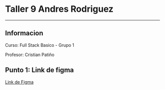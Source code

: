 <h1>Taller 9 Andres Rodriguez</h1>
<hr>

<h2>Informacion</h2>
<p>Curso: Full Stack Basico -
Grupo 1<p>
<p>Profesor: Cristian Patiño 

<h2>Punto 1: Link de figma</h2>
<a href="https://www.figma.com/file/rcfAXrThQL81DQv7RkU2j2/Ricardo-Andres-Rodriguez-Mendez-Exercise-figma?type=design&node-id=0-1&t=cQZkDbmCK8makycp-0">Link de Figma</a>


